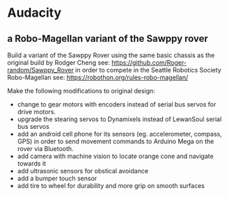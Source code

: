 # Audacity
## a Robo-Magellan variant of the Sawppy rover

Build a variant of the Sawppy Rover using the same basic chassis as the original build by Rodger Cheng see: https://github.com/Roger-random/Sawppy_Rover in order to compete in the Seattle Robotics Society Robo-Magellan see: https://robothon.org/rules-robo-magellan/

Make the following modifications to original design:
<ul>
<li>change to gear motors with encoders instead of serial bus servos for drive motors.
<li>upgrade the stearing servos to Dynamixels instead of LewanSoul serial bus servos
<li>add an android cell phone for its sensors (eg. accelerometer, compass, GPS) in order to send movement commands to Arduino Mega on the rover via Bluetooth.
<li>add camera with machine vision to locate orange cone and navigate towards it
<li>add ultrasonic sensors for obstical avoidance
<li>add a bumper touch sensor
<li>add tire to wheel for durability and more grip on smooth surfaces
</ul>
